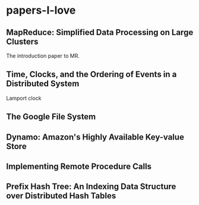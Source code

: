# papers-I-love

## MapReduce: Simplified Data Processing on Large Clusters
The introduction paper to MR.

## Time, Clocks, and the Ordering of Events in a Distributed System
Lamport clock

## The Google File System

## Dynamo: Amazon's Highly Available Key-value Store

## Implementing Remote Procedure Calls

## Prefix Hash Tree: An Indexing Data Structure over Distributed Hash Tables

